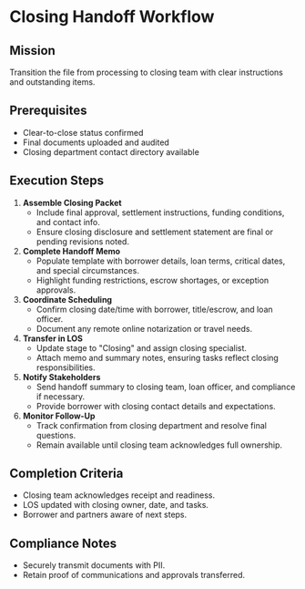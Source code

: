 <!-- Powered by BMAD™ Core -->

# Closing Handoff Workflow

## Mission

Transition the file from processing to closing team with clear instructions and outstanding items.

## Prerequisites

- Clear-to-close status confirmed
- Final documents uploaded and audited
- Closing department contact directory available

## Execution Steps

1. **Assemble Closing Packet**
   - Include final approval, settlement instructions, funding conditions, and contact info.
   - Ensure closing disclosure and settlement statement are final or pending revisions noted.
2. **Complete Handoff Memo**
   - Populate template with borrower details, loan terms, critical dates, and special circumstances.
   - Highlight funding restrictions, escrow shortages, or exception approvals.
3. **Coordinate Scheduling**
   - Confirm closing date/time with borrower, title/escrow, and loan officer.
   - Document any remote online notarization or travel needs.
4. **Transfer in LOS**
   - Update stage to "Closing" and assign closing specialist.
   - Attach memo and summary notes, ensuring tasks reflect closing responsibilities.
5. **Notify Stakeholders**
   - Send handoff summary to closing team, loan officer, and compliance if necessary.
   - Provide borrower with closing contact details and expectations.
6. **Monitor Follow-Up**
   - Track confirmation from closing department and resolve final questions.
   - Remain available until closing team acknowledges full ownership.

## Completion Criteria

- Closing team acknowledges receipt and readiness.
- LOS updated with closing owner, date, and tasks.
- Borrower and partners aware of next steps.

## Compliance Notes

- Securely transmit documents with PII.
- Retain proof of communications and approvals transferred.
